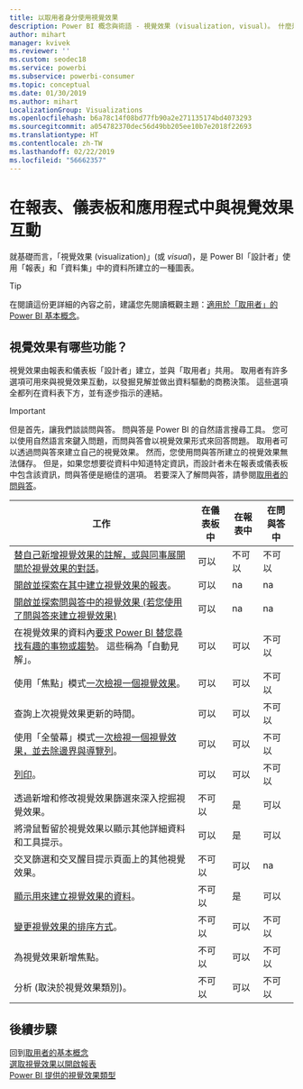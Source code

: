 ```yaml
---
title: 以取用者身分使用視覺效果
description: Power BI 概念與術語 - 視覺效果 (visualization, visual)。 什麼是 Power BI 視覺效果 (visualization, visual)。
author: mihart
manager: kvivek
ms.reviewer: ''
ms.custom: seodec18
ms.service: powerbi
ms.subservice: powerbi-consumer
ms.topic: conceptual
ms.date: 01/30/2019
ms.author: mihart
LocalizationGroup: Visualizations
ms.openlocfilehash: b6a78c14f08bd77fb90a2e271135174bd4073293
ms.sourcegitcommit: a054782370dec56d49bb205ee10b7e2018f22693
ms.translationtype: HT
ms.contentlocale: zh-TW
ms.lasthandoff: 02/22/2019
ms.locfileid: "56662357"
---
```

# <a name="interact-with-visualizations-in-reports-dashboards-and-apps"></a>在報表、儀表板和應用程式中與視覺效果互動

就基礎而言，「視覺效果 (visualization)」(或 *visual*)，是 Power BI「設計者」使用「報表」和「資料集」中的資料所建立的一種圖表。 

> [!TIP]
> 在閱讀這份更詳細的內容之前，建議您先閱讀概觀主題：[適用於「取用者」的 Power BI 基本概念](end-user-basic-concepts.md)。

## <a name="what-can-i-do-with-visualizations"></a>視覺效果有哪些功能？

視覺效果由報表和儀表板「設計者」建立，並與「取用者」共用。 取用者有許多選項可用來與視覺效果互動，以發掘見解並做出資料驅動的商務決策。 這些選項全都列在資料表下方，並有逐步指示的連結。

> [!IMPORTANT]
> 但是首先，讓我們談談問與答。 問與答是 Power BI 的自然語言搜尋工具。 您可以使用自然語言來鍵入問題，而問與答會以視覺效果形式來回答問題。 取用者可以透過問與答來建立自己的視覺效果。 然而，您使用問與答所建立的視覺效果無法儲存。 但是，如果您想要從資料中知道特定資訊，而設計者未在報表或儀表板中包含該資訊，問與答便是絕佳的選項。 若要深入了解問與答，請參閱[取用者的問與答](end-user-q-and-a.md)。



|工作  |在儀表板中  |在報表中  | 在問與答中
|---------|---------|---------|--------|
|[替自己新增視覺效果的註解，或與同事展開關於視覺效果的對話](end-user-comment.md)。     |  可以       |   不可以      |  不可以  |
|[開啟並探索在其中建立視覺效果的報表](end-user-tiles.md)。     |    可以     |   na      |  na |
|[開啟並探索問與答中的視覺效果 (若您使用了問與答來建立視覺效果)](end-user-q-and-a.md)     |   可以      |   na      |  na  |
|在視覺效果的資料內[要求 Power BI 替您尋找有趣的事物或趨勢](end-user-insights.md)。  這些稱為「自動見解」。     |    可以     |   可以      | 不可以   |
|使用「焦點」模式[一次檢視一個視覺效果](end-user-focus.md)。     | 可以        |   可以      | 不可以  |
|查詢上次視覺效果更新的時間。     |  可以       |    可以     | 不可以  |
|使用「全螢幕」模式[一次檢視一個視覺效果，並去除邊界與導覽列](end-user-focus.md)。     |   可以      |  可以       | 不可以  |
|[列印](end-user-print.md)。     |  可以       |   可以      | 不可以  |
|透過新增和修改視覺效果篩選來深入挖掘視覺效果。     |    不可以     |   是      | 可以  |
|將滑鼠暫留於視覺效果以顯示其他詳細資料和工具提示。     |    可以     |   是      | 可以  |
|交叉篩選和交叉醒目提示頁面上的其他視覺效果。     |   不可以      |   可以      | na  |
|[顯示用來建立視覺效果的資料](end-user-show-data.md)。     |  不可以       |   是      | 可以  |
| [變更視覺效果的排序方式](end-user-search-sort.md)。 | 不可以  | 可以  | 不可以  |
| 為視覺效果新增焦點。 | 不可以  | 可以  |  不可以 |
| 分析 (取決於視覺效果類別)。 | 不可以  | 可以  | 不可以  |

## <a name="next-steps"></a>後續步驟
回到[取用者的基本概念](end-user-basic-concepts.md)    
[選取視覺效果以開啟報表](end-user-report-open.md)    
[Power BI 提供的視覺效果類型](end-user-visual-type.md)